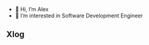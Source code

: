 - 👋 Hi, I’m Alex
- 👀 I’m interested in Software Development Engineer

## Xlog

<picture>
  <source
    media="(prefers-color-scheme: light)"
    srcSet="https://xlog-card.vercel.app/api/Alex-Programer?theme=light"
  />
  <source
    media="(prefers-color-scheme: dark)"
    srcSet="https://xlog-card.vercel.app/api/Alex-Programer?theme=dark"
  />
  <img src="https://xlog-card.vercel.app/api/Alex-Programer?theme=light" alt="" />
</picture>

